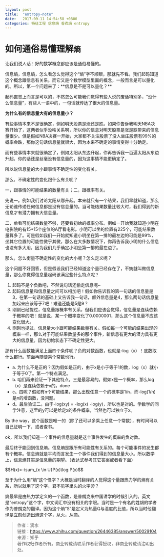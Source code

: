 ```yaml
---
layout: post
title:  "entropy-note"
date:   2017-09-11 14:54:58 +0800
categories: 特征工程 信息熵 香农熵 entropy
---
```

<script type="text/javascript" async src="//cdn.mathjax.org/mathjax/latest/MathJax.js?config=TeX-MML-AM_CHTML">
</script>

如何通俗易懂理解`熵`
===
<p>让我们说人话！好的数学概念都应该是通俗易懂的。</p>

<p>信息熵，信息熵，怎么看怎么觉得这个“熵”字不顺眼，那就先不看。我们起码知道这个概念跟信息有关系。而它又是个数学模型里面的概念，一般而言是可以量化的。所以，第一个问题来了：**信息是不是可以量化？** </p>

<p>起码直觉上而言是可以的，不然怎么可能我们觉得有些人说的废话特别多，“没什么信息量”，有些人一语中的，一句话就传达了很大的信息量。</p>

**为什么有的信息量大有的信息量小？**
<p>有些事情本来不是很确定，例如明天股票是涨还是跌。如果你告诉我明天NBA决赛开始了，这两者似乎没啥关系啊，所以你的信息对明天股票是涨是跌带来的信息量很少。但是假如NBA决赛一开始，大家都不关注股票了没人坐庄股票有99%的概率会跌，那你这句话信息量就很大，因为本来不确定的事情变得十分确定。</p>

<p>而有些事情本来就很确定了，例如太阳从东边升起，你再告诉我一百遍太阳从东边升起，你的话还是丝毫没有信息量的，因为这事情不能更确定了。</p>

<p>所以说信息量的大小跟事情不确定性的变化有关。</p>

<p>那么，不确定性的变化跟什么有关呢？</p>

<p>一，跟事情的可能结果的数量有关；二，跟概率有关。</p>
<p>先说一。例如我们讨论太阳从哪升起。本来就只有一个结果，我们早就知道，那么无论谁传递任何信息都是没有信息量的。当可能结果数量比较大时，我们得到的新信息才有潜力拥有大信息量。</p>

<p>二，单看可能结果数量不够，还要看初始的概率分布。例如一开始我就知道小明在电影院的有15*15个座位的A厅看电影。小明可以坐的位置有225个，可能结果数量算多了。可是假如我们一开始就知道小明坐在第一排的最左边的可能是99%，坐其它位置的可能性微乎其微，那么在大多数情况下，你再告诉我小明的什么信息也没有多大用，因为我们几乎确定小明坐第一排的最左边了。</p>

<p>那么，怎么衡量不确定性的变化的大小呢？怎么定义呢？</p>

<p>这个问题不好回答，但是假设我们已经知道这个量已经存在了，不妨就叫做信息量，那么你觉得信息量起码该满足些什么特点呢？</p>

1. 起码不是个负数吧，不然说句话还偷走信息呢~
2. 起码信息量和信息量之间可以相加吧！假如你告诉我的第一句话的信息量是3，在第一句话的基础上又告诉我一句话，额外信息量是4，那么两句话信息量加起来应该等于7吧！难道还能是5是9？
3. 刚刚已经提过，信息量跟概率有关系，但我们应该会觉得，信息量是连续依赖于概率的吧！就是说，某一个概率变化了0.0000001，那么这个信息量不应该变化很大。
4. 刚刚也提过，信息量大小跟可能结果数量有关。假如每一个可能的结果出现的概率一样，那么对于可能结果数量多的那个事件，新信息有更大的潜力具有更大的信息量，因为初始状态下不确定性更大。

<p>那有什么函数能满足上面四个条件呢？负的对数函数，也就是-log（x）！底数取什么都行。前面再随便乘个常数也行。</p>

+ a. 为什么不是正的？因为假如是正的，由于x是小于等于1的数，log（x）就小于等于0了。第一个特点满足。
+ b. 咱们再来验证一下其他特点。三是最容易的。假如x是一个概率，那么log（x）是连续依赖于x的。done
+ c。四呢？假如有n个可能结果，那么出现任意一个的概率是1/n，而-log(1/n)是n的增函数，没问题。
+ d。最后验证二。由于-log(xy) = -log(x) -log(y)，所以也是对的。学数学的同学注意，这里的y可以是给定x的条件概率，当然也可以独立于x。

<p>By the way，这个函数是唯一的（除了还可以多乘上任意一个常数），有时间可以自己证明一下，或者查书。</p>
<p>ok，所以我们知道一个事件的信息量就是这个事件发生的概率的负对数。</p>

<p>最后终于能回到信息熵。信息熵是跟所有可能性有关系的。每个可能事件的发生都有个概率。信息熵就是平均而言发生一个事件我们得到的信息量大小。所以数学上，信息熵其实是信息量的期望。（表达式参考其它答案或者看下面）</p>
$$H(x)=-\sum_{x \in U}P(x)\log P(x)$$

<p>至于为什么用“熵”这个怪字？大概是当时翻译的人觉得这个量跟热力学的熵有关系，所以就用了这个字，君不见字里头的火字旁？</p>
<p>熵最早是由热力学定义的一个函数，是普朗克来中国讲学的时候引入的。英文是“entropy”这个字，中文词汇中没有相关的字眼。当时是一个有名的姓胡的学者作为普朗克的翻译。因为这个熵“S”是定义为热量Q与温度的比值，所以当时他翻译是立刻创造出熵这个字，从火，从商。</p>

>作者：滴水<br>
>链接：https://www.zhihu.com/question/26446385/answer/50029104<br>
>来源：知乎<br>
>著作权归作者所有。商业转载请联系作者获得授权，非商业转载请注明出处。